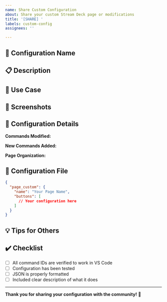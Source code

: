 ```yaml
---
name: Share Custom Configuration
about: Share your custom Stream Deck page or modifications
title: '[SHARE] '
labels: custom-config
assignees: ''

---
```


## 🎨 Configuration Name
<!-- Give your custom configuration a descriptive name -->

## 📋 Description
<!-- Describe what your custom configuration does and who it's for -->

## 🎯 Use Case
<!-- What workflow or scenario is this optimized for? -->
<!-- Examples: Python development, React development, DevOps, etc. -->

## 📸 Screenshots
<!-- Show your Stream Deck layout or the cheatsheet HTML -->

## 🔧 Configuration Details

**Commands Modified:**
<!-- List the commands you changed from the default -->

**New Commands Added:**
<!-- List any new commands you added -->

**Page Organization:**
<!-- Describe how you organized your pages -->

## 📄 Configuration File
<!-- Paste your modified JSON configuration or link to it -->

```json
{
  "page_custom": {
    "name": "Your Page Name",
    "buttons": [
      // Your configuration here
    ]
  }
}
```

## 💡 Tips for Others
<!-- Any tips or tricks you learned while creating this configuration -->

## ✔️ Checklist
- [ ] All command IDs are verified to work in VS Code
- [ ] Configuration has been tested
- [ ] JSON is properly formatted
- [ ] Included clear description of what it does

---

**Thank you for sharing your configuration with the community!** 🎉

